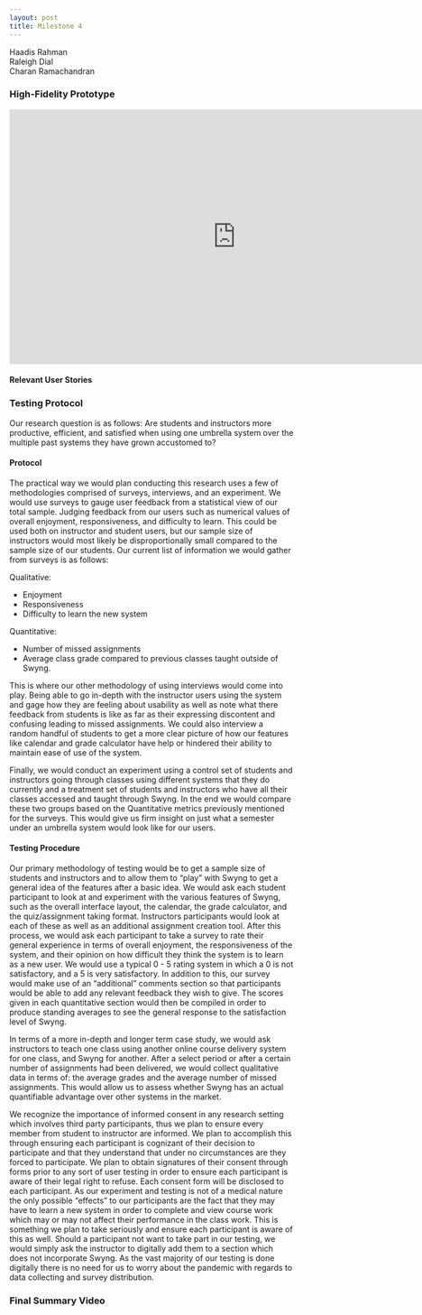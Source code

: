 ```yaml
---
layout: post
title: Milestone 4
---
```


Haadis Rahman<br/>
Raleigh Dial<br/>
Charan Ramachandran

### High-Fidelity Prototype

<iframe style="border: 1px solid rgba(0, 0, 0, 0.1);" width="800" height="450" src="https://www.figma.com/embed?embed_host=share&url=https%3A%2F%2Fwww.figma.com%2Fproto%2FjtKxQIFpVyZL2S7Cr2uwaw%2FMilestone-4%3Fnode-id%3D5%253A3%26scaling%3Dcontain%26page-id%3D0%253A1%26starting-point-node-id%3D5%253A3%26show-proto-sidebar%3D1" allowfullscreen></iframe>

#### Relevant User Stories

### Testing Protocol

Our research question is as follows: Are students and instructors more productive, efficient, and satisfied when using one umbrella system over the multiple past systems they have grown accustomed to?

#### Protocol

The practical way we would plan conducting this research uses a few of methodologies comprised of surveys, interviews, and an experiment.
We would use surveys to gauge user feedback from a statistical view of our total sample. Judging feedback from our users such as numerical values of overall enjoyment, responsiveness, and difficulty to learn. This could be used both on instructor and student users, but our sample size of instructors would most likely be disproportionally small compared to the sample size of our students.
Our current list of information we would gather from surveys is as follows:

Qualitative:
* Enjoyment
* Responsiveness
* Difficulty to learn the new system

Quantitative:
* Number of missed assignments
* Average class grade compared to previous classes taught outside of Swyng.


This is where our other methodology of using interviews would come into play. Being able to go in-depth with the instructor users using the system and gage how they are feeling about usability as well as note what there feedback from students is like as far as their expressing discontent and confusing leading to missed assignments. We could also interview a random handful of students to get a more clear picture of how our features like calendar and grade calculator have help or hindered their ability to maintain ease of use of the system.

Finally, we would conduct an experiment using a control set of students and instructors going through classes using different systems that they do currently and a treatment set of students and instructors who have all their classes accessed and taught through Swyng. In the end we would compare these two groups based on the Quantitative metrics previously mentioned for the surveys. This would give us firm insight on just what a semester under an umbrella system would look like for our users.

#### Testing Procedure

Our primary methodology of testing would be to get a sample size of students and instructors and to allow them to “play” with Swyng to get a general idea of the features after a basic idea. We would ask each student participant to look at and experiment with the various features of Swyng, such as the overall interface layout, the calendar, the grade calculator, and the quiz/assignment taking format. Instructors participants would look at each of these as well as an additional assignment creation tool. After this process, we would ask each participant to take a survey to rate their general experience in terms of overall enjoyment, the responsiveness of the system, and their opinion on how difficult they think the system is to learn as a new user. We would use a typical 0 - 5 rating system in which a 0 is not satisfactory, and a 5 is very satisfactory. In addition to this, our survey would make use of an “additional” comments section so that participants would be able to add any relevant feedback they wish to give. The scores given in each quantitative section would then be compiled in order to produce standing averages to see the general response to the satisfaction level of Swyng.

In terms of a more in-depth and longer term case study, we would ask instructors to teach one class using another online course delivery system for one class, and Swyng for another. After a select period or after a certain number of assignments had been delivered, we would collect qualitative data in terms of: the average grades and the average number of missed assignments. This would allow us to assess whether Swyng has an actual quantifiable advantage over other systems in the market.

We recognize the importance of informed consent in any research setting which involves third party participants, thus we plan to ensure every member from student to instructor are informed. We plan to accomplish this through ensuring each participant is cognizant of their decision to participate and that they understand that under no circumstances are they forced to participate. We plan to obtain signatures of their consent through forms prior to any sort of user testing in order to ensure each participant is aware of their legal right to refuse. Each consent form will be disclosed to each participant. As our experiment and testing is not of a medical nature the only possible “effects” to our participants are the fact that they may have to learn a new system in order to complete and view course work which may or may not affect their performance in the class work. This is something we plan to take seriously and ensure each participant is aware of this as well. Should a participant not want to take part in our testing, we would simply ask the instructor to digitally add them to a section which does not incorporate Swyng. As the vast majority of our testing is done digitally there is no need for us to worry about the pandemic with regards to data collecting and survey distribution.

### Final Summary Video



<!-- Poole is the Jekyll Butler, serving as an upstanding and effective foundation for Jekyll themes by [@mdo](https://twitter.com/mdo). Poole, and every theme built on it (like Hyde here) includes the following:

* Complete Jekyll setup included (layouts, config, [404](/404), [RSS feed](/atom.xml), posts, and [example page](/about))
* Mobile friendly design and development
* Easily scalable text and component sizing with `rem` units in the CSS
* Support for a wide gamut of HTML elements
* Related posts (time-based, because Jekyll) below each post
* Syntax highlighting, courtesy Pygments (the Python-based code snippet highlighter)

### Hyde features

In addition to the features of Poole, Hyde adds the following:

* Sidebar includes support for textual modules and a dynamically generated navigation with active link support
* Two orientations for content and sidebar, default (left sidebar) and [reverse](https://github.com/poole/lanyon#reverse-layout) (right sidebar), available via `<body>` classes
* [Eight optional color schemes](https://github.com/poole/hyde#themes), available via `<body>` classes

[Head to the readme](https://github.com/poole/hyde#readme) to learn more.

### Browser support

Hyde is by preference a forward-thinking project. In addition to the latest versions of Chrome, Safari (mobile and desktop), and Firefox, it is only compatible with Internet Explorer 9 and above.

### Download

Hyde is developed on and hosted with GitHub. Head to the <a href="https://github.com/poole/hyde">GitHub repository</a> for downloads, bug reports, and features requests.

Thanks!
=======
---
layout: page
title: Milestone 2
---

### Problem Definition
As a university student, there are too many external systems managed by the university/departments/instructors for classes that all fall under the same institution. We want to investigate where this frustration stems from for students and why instructors have chosen to use many differing systems. This is especially prevalent in a time in which both students and instructors return to face-to-face instruction, as previous online material and course-work is integrated back into the normal classroom setting.  

Our proposed solution is to have the majority of the functions both students and instructors look for in one integrated platform. Ideally, we would like to make our solution as simple and intuitive as possible through the use of clear signifiers in order to accommodate for user affordances. A typical interaction related to our problem would be a student wanting to check their grades. According to the seven stages of action, the goal would be to check grades. The plan would be to visit each platform the student may use for each class (webassign, eLC, tophat, etc). The specific action sequence would be to individually visit each platform and navigate to wherever the grades for that platform are stored. To perform this sequence, the student would have to go to each platform on their web browser of choice and perform the action sequence. The perception would be both the experience the student had when viewing grades (i.e. was it a hassle), as well as the grades observed which then could be interpreted as good or bad. The student may then compare the ease of viewing grades on each platform.

#### Potential Users
For our system we have a total of 3 potential users.
* The first user is the student who is on the “receiving end” of the system. Students have the least amount of options when it comes to the platform and the tasks they primarily perform are: viewing grades, taking quizzes/exams, and participating/uploading discussions and posts.
* The second user is the Instructor who serves as an intermediary between the student and the University System. The Instructor has a wide variety of options to perform, but primarily stick to: posting/updating grades, posting announcements, uploading course materials, and the creation and release of quizzes/exams.
* The third and final user is the University System who implements the platform. The University system interacts the least with the platform however are responsible for purchasing and implementing the service(s).

### Analysis of Existing Solutions
There are no real existing solutions to our problem as all the platforms that exists which instructors and students can make use of are actually a part of the issue we are aiming to fix. Based on our experience, the closest thing to an existing solution would be eLC as it offers a wide (but not comprehensive enough) variety of services such as grades, exams, and discussions. However, based on our experience, it lacks certain core features such as randomized discussions, more variable exam formats (like WebAssign), and in-class participation features (TopHat).

### Principles and Guidelines for Existing Solutions
The main guideline that all these services adhere to, lies under the fact that they are all secure to a degree, which prevents students from gaining administrative access.

>>>>>>> 886f7b1036c0ef918ea800097955dcf3694334f0:milestone2.md -->
